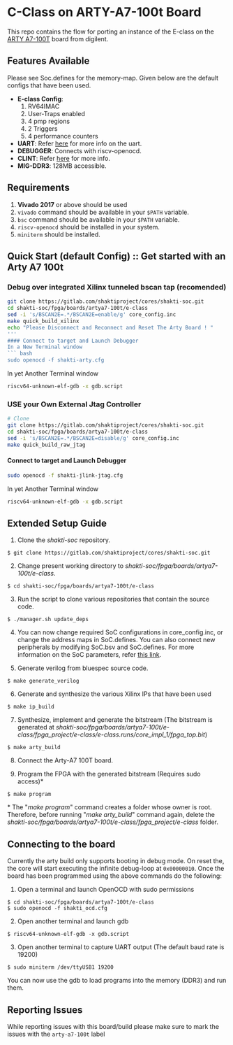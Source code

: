 # C-Class on ARTY-A7-100t Board

This repo contains the flow for porting an instance of the E-class on the [ARTY A7-100T](https://store.digilentinc.com/arty-a7-artix-7-fpga-development-board-for-makers-and-hobbyists/) board from digilent. 

## Features Available
Please see Soc.defines for the memory-map. Given below are the default configs that have been used.
* __E-class Config__:
    1. RV64IMAC
    2. User-Traps enabled
    3. 4 pmp regions
    4. 2 Triggers
    5. 4 performance counters
* __UART__: Refer [here](https://gitlab.com/shaktiproject/uncore/devices/blob/master/uart/uart_driver.c) for more info on the uart.
* __DEBUGGER__: Connects with riscv-openocd.
* __CLINT__: Refer [here](https://gitlab.com/shaktiproject/uncore/devices/blob/master/clint/clint.defines) for more info.
* __MIG-DDR3__: 128MB accessible.

## Requirements
1. __Vivado 2017__ or above should be used
2. `vivado` command should be available in your `$PATH` variable.
3. `bsc` command should be available in your `$PATH` variable.
4. `riscv-openocd` should be installed in your system.
5. `miniterm` should be installed.

## Quick Start (default Config) :: Get started with an Arty A7 100t

### Debug over integrated Xilinx tunneled bscan tap (recomended)
``` bash
git clone https://gitlab.com/shaktiproject/cores/shakti-soc.git
cd shakti-soc/fpga/boards/artya7-100t/e-class
sed -i 's/BSCAN2E=.*/BSCAN2E=enable/g' core_config.inc 
make quick_build_xilinx
echo "Please Disconnect and Reconnect and Reset The Arty Board ! "
'''
#### Connect to target and Launch Debugger
In a New Terminal window     
``` bash
sudo openocd -f shakti-arty.cfg
```
In yet Another Terminal window
``` bash
riscv64-unknown-elf-gdb -x gdb.script
```
### USE your Own External Jtag Controller   
```bash
# Clone 
git clone https://gitlab.com/shaktiproject/cores/shakti-soc.git
cd shakti-soc/fpga/boards/artya7-100t/e-class
sed -i 's/BSCAN2E=.*/BSCAN2E=disable/g' core_config.inc
make quick_build_raw_jtag
```
#### Connect to target and Launch Debugger      
``` bash
sudo openocd -f shakti-jlink-jtag.cfg
```
In yet Another Terminal window      
``` bash
riscv64-unknown-elf-gdb -x gdb.script
```

## Extended Setup Guide 

1. Clone the *shakti-soc* repository.
```
$ git clone https://gitlab.com/shaktiproject/cores/shakti-soc.git
```

2. Change present working directory to *shakti-soc/fpga/boards/artya7-100t/e-class*.
```
$ cd shakti-soc/fpga/boards/artya7-100t/e-class
```

3. Run the script to clone various repositories that contain the source code.
```
$ ./manager.sh update_deps
```

4. You can now change required SoC configurations in core_config.inc, or change the address maps in SoC.defines. You can also connect new peripherals by modifying SoC.bsv and SoC.defines. For more information on the SoC parameters, refer [this link](https://gitlab.com/shaktiproject/cores/e-class/blob/master/docs/configuring_core.md).

5. Generate verilog from bluespec source code.
```
$ make generate_verilog
```

6. Generate and synthesize the various Xilinx IPs that have been used
```
$ make ip_build
```

7. Synthesize, implement and generate the bitstream (The bitstream is generated at *shakti-soc/fpga/boards/artya7-100t/e-class/fpga_project/e-class/e-class.runs/core_impl_1/fpga_top.bit*)
```
$ make arty_build
```

8. Connect the Arty-A7 100T board.

9. Program the FPGA with the generated bitstream (Requires sudo access)*
```
$ make program
```
\* The "*make program*" command creates a folder whose owner is root. Therefore, before running "*make arty_build*" command again, delete the *shakti-soc/fpga/boards/artya7-100t/e-class/fpga_project/e-class* folder.

## Connecting to the board

Currently the arty build only supports booting in debug mode. On reset the, the core will start executing the infinite debug-loop at `0x00000010`. Once the board has been programmed using the above commands do the following:

1. Open a terminal and launch OpenOCD with sudo permissions
```
$ cd shakti-soc/fpga/boards/artya7-100t/e-class
$ sudo openocd -f shakti_ocd.cfg
```

2. Open another terminal and launch gdb
```
$ riscv64-unknown-elf-gdb -x gdb.script
```

3. Open another terminal to capture UART output (The default baud rate is 19200)
```
$ sudo miniterm /dev/ttyUSB1 19200
```

You can now use the gdb to load programs into the memory (DDR3) and run them.

## Reporting Issues
While reporting issues with this board/build please make sure to mark the issues with the `arty-a7-100t` label
